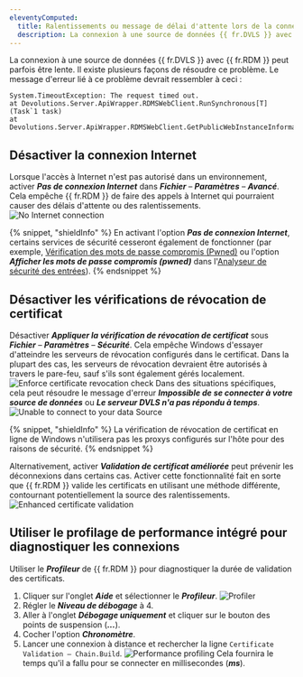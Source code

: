 ```yaml
---
eleventyComputed:
  title: Ralentissements ou message de délai d'attente lors de la connexion à une source de données {{ fr.DVLS }}
  description: La connexion à une source de données {{ fr.DVLS }} avec {{ fr.RDM }} peut parfois être lente. Il existe plusieurs façons de résoudre rapidement ce problème.
---
```

La connexion à une source de données {{ fr.DVLS }} avec {{ fr.RDM }} peut parfois être lente. Il existe plusieurs façons de résoudre ce problème. Le message d'erreur lié à ce problème devrait ressembler à ceci :
```
System.TimeoutException: The request timed out.
at Devolutions.Server.ApiWrapper.RDMSWebClient.RunSynchronous[T](Task`1 task)
at Devolutions.Server.ApiWrapper.RDMSWebClient.GetPublicWebInstanceInformation()
```

## Désactiver la connexion Internet
Lorsque l'accès à Internet n'est pas autorisé dans un environnement, activer ***Pas de connexion Internet*** dans ***Fichier*** – ***Paramètres*** – ***Avancé***. Cela empêche {{ fr.RDM }} de faire des appels à Internet qui pourraient causer des délais d'attente ou des ralentissements.
![No Internet connection](https://cdnweb.devolutions.net/docs/RDMW0011_2024_2.png)

{% snippet, "shieldInfo" %}
En activant l'option ***Pas de connexion Internet***, certains services de sécurité cesseront également de fonctionner (par exemple, [Vérification des mots de passe compromis (Pwned)](/rdm/kb/rdm-windows/how-to-articles/pwned-password-check/) ou l'option ***Afficher les mots de passe compromis (pwned)*** dans l'[Analyseur de sécurité des entrées](/rdm/commands/reports/entry-security-analyzer/)).
{% endsnippet %}

## Désactiver les vérifications de révocation de certificat
Désactiver ***Appliquer la vérification de révocation de certificat*** sous ***Fichier*** – ***Paramètres*** – ***Sécurité***. Cela empêche Windows d'essayer d'atteindre les serveurs de révocation configurés dans le certificat. Dans la plupart des cas, les serveurs de révocation devraient être autorisés à travers le pare-feu, sauf s'ils sont également gérés localement.
![Enforce certificate revocation check](https://cdnweb.devolutions.net/docs/RDMW0012_2024_2.png)
Dans des situations spécifiques, cela peut résoudre le message d'erreur ***Impossible de se connecter à votre source de données*** ou ***Le serveur DVLS n'a pas répondu à temps***.
![Unable to connect to your data Source](https://cdnweb.devolutions.net/docs/RDMW0024_2024_2.png)

{% snippet, "shieldInfo" %}
La vérification de révocation de certificat en ligne de Windows n'utilisera pas les proxys configurés sur l'hôte pour des raisons de sécurité.
{% endsnippet %}

Alternativement, activer ***Validation de certificat améliorée*** peut prévenir les déconnexions dans certains cas. Activer cette fonctionnalité fait en sorte que {{ fr.RDM }} valide les certificats en utilisant une méthode différente, contournant potentiellement la source des ralentissements.
![Enhanced certificate validation](https://cdnweb.devolutions.net/docs/RDMW0013_2024_2.png)

## Utiliser le profilage de performance intégré pour diagnostiquer les connexions
Utiliser le ***Profileur*** de {{ fr.RDM }} pour diagnostiquer la durée de validation des certificats.
1. Cliquer sur l'onglet ***Aide*** et sélectionner le ***Profileur***.
![Profiler](https://cdnweb.devolutions.net/docs/RDMW0014_2024_2.png)
1. Régler le ***Niveau de débogage*** à 4.
1. Aller à l'onglet ***Débogage uniquement*** et cliquer sur le bouton des points de suspension (***...***).
1. Cocher l'option ***Chronomètre***.
1. Lancer une connexion à distance et rechercher la ligne `Certificate Validation – Chain.Build`.
![Performance profiling](https://cdnweb.devolutions.net/docs/RDMW0015_2024_2.png)
Cela fournira le temps qu'il a fallu pour se connecter en millisecondes (***ms***).